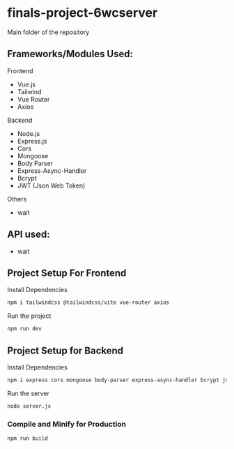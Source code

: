 # finals-project-6wcserver

Main folder of the repository

## Frameworks/Modules Used:

Frontend
  - Vue.js
  - Tailwind
  - Vue Router
  - Axios

Backend
  - Node.js
  - Express.js
  - Cors
  - Mongoose
  - Body Parser
  - Express-Async-Handler
  - Bcrypt
  - JWT (Json Web Token)

Others
  -  wait

## API used:
  - wait

## Project Setup For Frontend

Install Dependencies
```sh
npm i tailwindcss @tailwindcss/vite vue-router axios
```

Run the project
```sh
npm run dev
```

## Project Setup for Backend

Install Dependencies
```sh
npm i express cors mongoose body-parser express-async-handler bcrypt jsonwebtoken
```

Run the server
```sh
node server.js
```

### Compile and Minify for Production

```sh
npm run build
```
